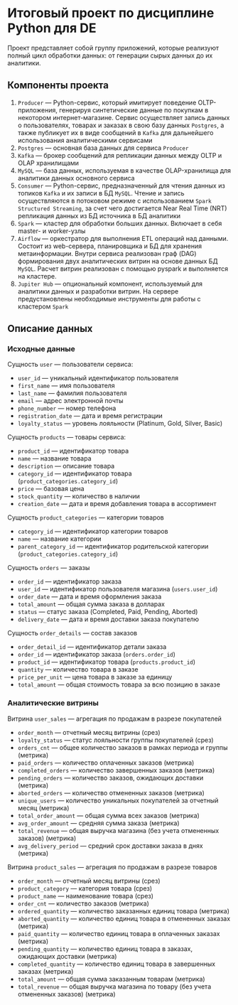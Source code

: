 # Итоговый проект по дисциплине Python для DE

Проект представляет собой группу приложений, которые реализуют полный цикл
обработки данных: от генерации сырых данных до их аналитики.

## Компоненты проекта

1. `Producer` — Python-сервис, который имитирует поведение OLTP-приложения,
генерируя синтетические данные по покупкам в некотором интернет-магазине.
Сервис осуществляет запись данных о пользователях, товарах и заказах 
в свою базу данных `Postgres`, а также публикует их в виде сообщений 
в `Kafka` для дальнейшего использования аналитическими сервисами
2. `Postgres` — основная база данных для сервиса `Producer`
3. `Kafka` — брокер сообщений для репликации данных между OLTP и OLAP хранилищами
4. `MySQL` — база данных, используемая в качестве OLAP-хранилища для аналитики
данных основного сервиса
5. `Consumer` — Python-сервис, предназначенный для чтения данных из топиков `Kafka` 
и их записи в БД `MySQL`. Чтение и запись осуществляются в потоковом режиме с
использованием `Spark Structured Streaming`, за счет чего достигается Near Real Time (NRT)
репликация данных из БД источника в БД аналитики
6. `Spark` — кластер для обработки больших данных. Включает в себя master- и worker-узлы
7. `Airflow` — оркестратор для выполнения ETL операций над данными. Состоит из web-сервера, 
планировщика и БД для хранения метаинформации. Внутри сервиса реализован граф (DAG)
формирования двух аналитических витрин на основе данных БД `MySQL`. Расчет витрин реализован
с помощью pyspark и выполняется на кластере.
8. `Jupiter Hub` — опциональный компонент, используемый для аналитики данных и разработки
витрин. На сервере предустановлены необходимые инструменты для работы с кластером `Spark`

## Описание данных

### Исходные данные

Сущность `user` — пользователи сервиса:

- `user_id` — уникальный идентификатор пользователя
- `first_name` — имя пользователя
- `last_name` — фамилия пользователя
- `email` — адрес электронной почты
- `phone_number` — номер телефона
- `registration_date` — дата и время регистрации
- `loyalty_status` — уровень лояльности (Platinum, Gold, Silver, Basic)

Сущность `products` — товары сервиса:

- `product_id` — идентификатор товара
- `name` — название товара
- `description` — описание товара
- `category_id` — идентификатор товара (`product_categories.category_id`)
- `price` — базовая цена
- `stock_quantity` — количество в наличии
- `creation_date` — дата и время добавления товара в ассортимент

Сущность `product_categories` — категории товаров

- `category_id` — идентификатор категории товаров
- `name` — название категории
- `parent_category_id` — идентификатор родительской категории (`product_categories.category_id`)

Сущность `orders` — заказы

- `order_id` — идентификатор заказа
- `user_id` — идентификатор пользователя магазина (`users.user_id`)
- `order_date` — дата и время оформления заказа
- `total_amount` — общая сумма заказа в долларах
- `status` — статус заказа (Completed, Paid, Pending, Aborted)
- `delivery_date` — дата и время доставки заказа покупателю

Сущность `order_details` — состав заказов

- `order_detail_id` — идентификатор детали заказа
- `order_id` — идентификатор заказа (`orders.order_id`)
- `product_id` — идентификатор товара (`products.product_id`)
- `quantity` — количество товара в заказе
- `price_per_unit` — цена товара в заказе за единицу 
- `total_amount` — общая стоимость товара за всю позицию в заказе

### Аналитические витрины

Витрина `user_sales` — агрегация по продажам в разрезе покупателей

- `order_month` — отчетный месяц витрины (срез)
- `loyalty_status` — статус лояльности группы покупателей (срез)
- `orders_cnt` — общее количество заказов в рамках периода и группы (метрика)
- `paid_orders` — количество оплаченных заказов (метрика)
- `completed_orders` — количество завершенных заказов (метрика)
- `pending_orders` — количество заказов, ожидающих доставки (метрика)
- `aborted_orders` — количество отмененных заказов (метрика)
- `unique_users` — количество уникальных покупателей за отчетный месяц (метрика)
- `total_order_amount` — общая сумма всех заказов (метрика)
- `avg_order_amount` — средняя сумма заказа (метрика)
- `total_revenue` — общая выручка магазина (без учета отмененных заказов) (метрика) 
- `avg_delivery_period` — средний срок доставки заказа в днях (метрика)

Витрина `product_sales` — агрегация по продажам в разрезе товаров

- `order_month` — отчетный месяц витрины (срез)
- `product_category` — категория товара (срез)
- `product_name` — наименование товара (срез)
- `order_cnt` — количество заказов (метрика)
- `ordered_quantity` — количество заказанных единиц товара (метрика)
- `aborted_quantity` — количество единиц товара в отмененных заказах (метрика)
- `paid_quantity` — количество единиц товара в оплаченных заказах (метрика)
- `pending_quantity` — количество единиц товара в заказах, ожидающих доставки (метрика)
- `completed_quantity` — количество единиц товара в завершенных заказах (метрика)
- `total_amount` — общая сумма заказанным товарам (метрика)
- `total_revenue` — общая выручка магазина по товару (без учета отмененных заказов) (метрика)
